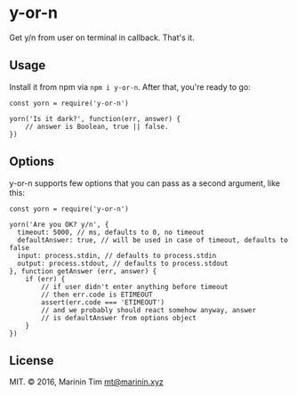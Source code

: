 y-or-n
======

Get y/n from user on terminal in callback. That's it.

## Usage

Install it from npm via `npm i y-or-n`. After that, you're ready to go:

```
const yorn = require('y-or-n')

yorn('Is it dark?', function(err, answer) {
    // answer is Boolean, true || false.
})
```

## Options

y-or-n supports few options that you can pass as a second argument, like this:

```
const yorn = require('y-or-n')

yorn('Are you OK? y/n', {
  timeout: 5000, // ms, defaults to 0, no timeout
  defaultAnswer: true, // will be used in case of timeout, defaults to false
  input: process.stdin, // defaults to process.stdin
  output: process.stdout, // defaults to process.stdout
}, function getAnswer (err, answer) {
    if (err) {
        // if user didn't enter anything before timeout
        // then err.code is ETIMEOUT
        assert(err.code === 'ETIMEOUT')
        // and we probably should react somehow anyway, answer
        // is defaultAnswer from options object
    }
})
```

## License

MIT. © 2016, Marinin Tim <mt@marinin.xyz>
